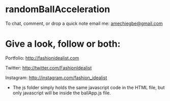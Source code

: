randomBallAcceleration
======================

To chat, comment, or drop a quick note email me: 
amechiegbe@gmail.com

Give a look, follow or both:
=============
Portfolio: http://fashionidealist.com

Twitter: http://twitter.com/FashionIdealist 

Instagram: http://instagram.com/fashion_idealist

- The js folder simply holds the same javascript code in the HTML file, but only javascript will be inside the ballApp.js file.
